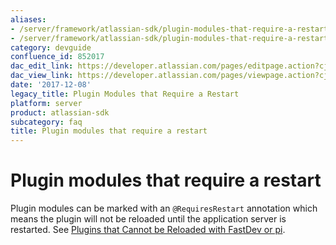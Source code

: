 ```yaml
---
aliases:
- /server/framework/atlassian-sdk/plugin-modules-that-require-a-restart-852017.html
- /server/framework/atlassian-sdk/plugin-modules-that-require-a-restart-852017.md
category: devguide
confluence_id: 852017
dac_edit_link: https://developer.atlassian.com/pages/editpage.action?cjm=wozere&pageId=852017
dac_view_link: https://developer.atlassian.com/pages/viewpage.action?cjm=wozere&pageId=852017
date: '2017-12-08'
legacy_title: Plugin Modules that Require a Restart
platform: server
product: atlassian-sdk
subcategory: faq
title: Plugin modules that require a restart
---
```

# Plugin modules that require a restart

Plugin modules can be marked with an `@RequiresRestart` annotation which means the plugin will not be reloaded until the application server is restarted. See [Plugins that Cannot be Reloaded with FastDev or pi](/server/framework/atlassian-sdk/plugins-that-cannot-be-reloaded-with-fastdev-or-pi).














































































